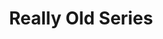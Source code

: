 ---
title: "Really Old Series"
image: "https://via.placeholder.com/300x150/?text=Really+Old+Series"
---